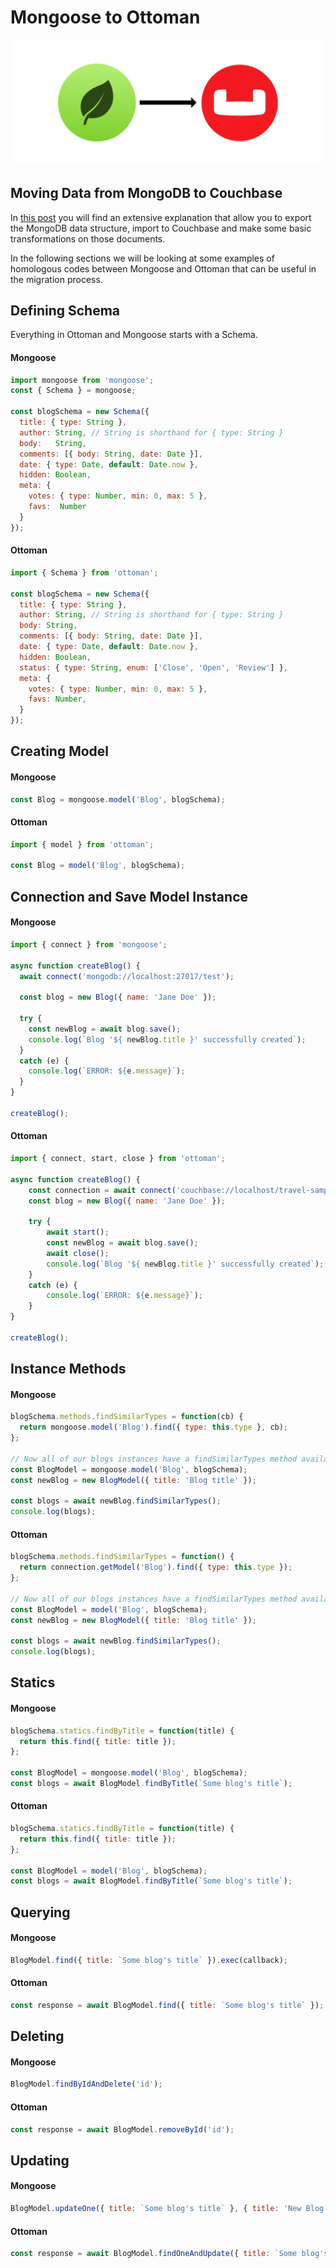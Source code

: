 # Mongoose to Ottoman

![Migrate MongoDB to Couchbase](./mongodb-to-couchbase.jpg)

## Moving Data from MongoDB to Couchbase

In [this post](https://blog.couchbase.com/migrating-data-from-mongodb-to-couchbase/) you will find an extensive explanation that allow you to export the MongoDB data structure, import to Couchbase and make some basic transformations on those documents.

In the following sections we will be looking at some examples of homologous codes between Mongoose and Ottoman that can be useful in the migration process.

## Defining Schema

Everything in Ottoman and Mongoose starts with a Schema.

#### Mongoose

```javascript
import mongoose from 'mongoose';
const { Schema } = mongoose;

const blogSchema = new Schema({
  title: { type: String },
  author: String, // String is shorthand for { type: String }
  body:   String,
  comments: [{ body: String, date: Date }],
  date: { type: Date, default: Date.now },
  hidden: Boolean,
  meta: {
    votes: { type: Number, min: 0, max: 5 },
    favs:  Number
  }
});
```

#### Ottoman

```javascript
import { Schema } from 'ottoman';

const blogSchema = new Schema({
  title: { type: String },
  author: String, // String is shorthand for { type: String }
  body: String,
  comments: [{ body: String, date: Date }],
  date: { type: Date, default: Date.now },
  hidden: Boolean,
  status: { type: String, enum: ['Close', 'Open', 'Review'] },
  meta: {
    votes: { type: Number, min: 0, max: 5 },
    favs: Number,
  }
});
```

## Creating Model

#### Mongoose

```javascript
const Blog = mongoose.model('Blog', blogSchema);
```

#### Ottoman

```javascript
import { model } from 'ottoman';

const Blog = model('Blog', blogSchema);
```

## Connection and Save Model Instance

#### Mongoose

```javascript
import { connect } from 'mongoose';

async function createBlog() {
  await connect('mongodb://localhost:27017/test');

  const blog = new Blog({ name: 'Jane Doe' });

  try {
    const newBlog = await blog.save();
    console.log(`Blog '${ newBlog.title }' successfully created`);
  }
  catch (e) {
    console.log(`ERROR: ${e.message}`);
  }
}

createBlog();
```

#### Ottoman

```javascript
import { connect, start, close } from 'ottoman';

async function createBlog() {
    const connection = await connect('couchbase://localhost/travel-sample@Administrator:password');
    const blog = new Blog({ name: 'Jane Doe' });

    try {
        await start();
        const newBlog = await blog.save();
        await close();
        console.log(`Blog '${ newBlog.title }' successfully created`);
    }
    catch (e) {
        console.log(`ERROR: ${e.message}`);
    }
}

createBlog();
```

## Instance Methods

#### Mongoose

```javascript
blogSchema.methods.findSimilarTypes = function(cb) {
  return mongoose.model('Blog').find({ type: this.type }, cb);
};

// Now all of our blogs instances have a findSimilarTypes method available to them.
const BlogModel = mongoose.model('Blog', blogSchema);
const newBlog = new BlogModel({ title: 'Blog title' });

const blogs = await newBlog.findSimilarTypes();
console.log(blogs);
```

#### Ottoman

```javascript
blogSchema.methods.findSimilarTypes = function() {
  return connection.getModel('Blog').find({ type: this.type });
};

// Now all of our blogs instances have a findSimilarTypes method available to them.
const BlogModel = model('Blog', blogSchema);
const newBlog = new BlogModel({ title: 'Blog title' });

const blogs = await newBlog.findSimilarTypes();
console.log(blogs);
```

## Statics

#### Mongoose

```javascript
blogSchema.statics.findByTitle = function(title) {
  return this.find({ title: title });
};

const BlogModel = mongoose.model('Blog', blogSchema);
const blogs = await BlogModel.findByTitle(`Some blog's title`);
```

#### Ottoman

```javascript
blogSchema.statics.findByTitle = function(title) {
  return this.find({ title: title });
};

const BlogModel = model('Blog', blogSchema);
const blogs = await BlogModel.findByTitle(`Some blog's title`);
```

## Querying

#### Mongoose

```javascript
BlogModel.find({ title: `Some blog's title` }).exec(callback);
```

#### Ottoman

```javascript
const response = await BlogModel.find({ title: `Some blog's title` });
```

## Deleting

#### Mongoose

```javascript
BlogModel.findByIdAndDelete('id');
```

#### Ottoman

```javascript
const response = await BlogModel.removeById('id');
```

## Updating

#### Mongoose

```javascript
BlogModel.updateOne({ title: `Some blog's title` }, { title: 'New Blog title' }, cb);
```

#### Ottoman

```javascript
const response = await BlogModel.findOneAndUpdate({ title: `Some blog's title` }, { title: 'New Blog title' });
```

